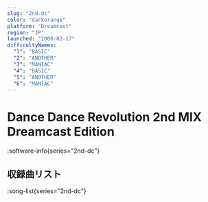 ```yaml
---
slug: "2nd-dc"
color: "darkorange"
platform: "Dreamcast"
region: "JP"
launched: "2000-02-17"
difficultyNames:
  "1": "BASIC"
  "2": "ANOTHER"
  "3": "MANIAC"
  "4": "BASIC"
  "5": "ANOTHER"
  "6": "MANIAC"
---
```


# Dance Dance Revolution 2nd MIX Dreamcast Edition

:software-info{series="2nd-dc"}

## 収録曲リスト

:song-list{series="2nd-dc"}
